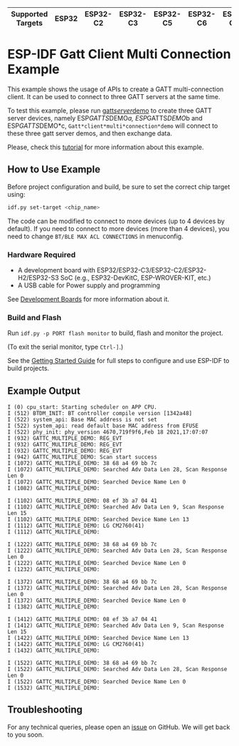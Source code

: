 | Supported Targets | ESP32 | ESP32-C2 | ESP32-C3 | ESP32-C5 | ESP32-C6 | ESP32-C61 | ESP32-H2 | ESP32-S3 |
| ----------------- | ----- | -------- | -------- | -------- | -------- | --------- | -------- | -------- |

# ESP-IDF Gatt Client Multi Connection Example

This example shows the usage of APIs to create a GATT multi-connection client. It can be used to connect to three GATT servers at the same time.

To test this example, please run [gatt*server*demo](../gatt*server) to create three GATT server devices, namely ESP*GATTS*DEMO*a, ESP*GATTS*DEMO*b and ESP*GATTS*DEMO*c, `Gatt*client*multi*connection*demo` will connect to these three gatt server demos, and then exchange data.

Please, check this [tutorial](tutorial/Gatt*Client*Multi*Connection*Example_Walkthrough.md) for more information about this example.

## How to Use Example

Before project configuration and build, be sure to set the correct chip target using:

```bash
idf.py set-target <chip_name>
```

The code can be modified to connect to more devices (up to 4 devices by default). If you need to connect to more devices (more than 4 devices), you need to change `BT/BLE MAX ACL CONNECTIONS` in menuconfig.

### Hardware Required

* A development board with ESP32/ESP32-C3/ESP32-C2/ESP32-H2/ESP32-S3 SoC (e.g., ESP32-DevKitC, ESP-WROVER-KIT, etc.)
* A USB cable for Power supply and programming

See [Development Boards](https://www.espressif.com/en/products/devkits) for more information about it.

### Build and Flash

Run `idf.py -p PORT flash monitor` to build, flash and monitor the project.

(To exit the serial monitor, type ``Ctrl-]``.)

See the [Getting Started Guide](https://idf.espressif.com/) for full steps to configure and use ESP-IDF to build projects.

## Example Output

```
I (0) cpu_start: Starting scheduler on APP CPU.
I (512) BTDM_INIT: BT controller compile version [1342a48]
I (522) system_api: Base MAC address is not set
I (522) system_api: read default base MAC address from EFUSE
I (522) phy_init: phy_version 4670,719f9f6,Feb 18 2021,17:07:07
I (932) GATTC_MULTIPLE_DEMO: REG_EVT
I (932) GATTC_MULTIPLE_DEMO: REG_EVT
I (932) GATTC_MULTIPLE_DEMO: REG_EVT
I (942) GATTC_MULTIPLE_DEMO: Scan start success
I (1072) GATTC_MULTIPLE_DEMO: 38 68 a4 69 bb 7c
I (1072) GATTC_MULTIPLE_DEMO: Searched Adv Data Len 28, Scan Response Len 0
I (1072) GATTC_MULTIPLE_DEMO: Searched Device Name Len 0
I (1082) GATTC_MULTIPLE_DEMO:

I (1102) GATTC_MULTIPLE_DEMO: 08 ef 3b a7 04 41
I (1102) GATTC_MULTIPLE_DEMO: Searched Adv Data Len 9, Scan Response Len 15
I (1102) GATTC_MULTIPLE_DEMO: Searched Device Name Len 13
I (1112) GATTC_MULTIPLE_DEMO: LG CM2760(41)
I (1112) GATTC_MULTIPLE_DEMO:

I (1222) GATTC_MULTIPLE_DEMO: 38 68 a4 69 bb 7c
I (1222) GATTC_MULTIPLE_DEMO: Searched Adv Data Len 28, Scan Response Len 0
I (1222) GATTC_MULTIPLE_DEMO: Searched Device Name Len 0
I (1232) GATTC_MULTIPLE_DEMO:

I (1372) GATTC_MULTIPLE_DEMO: 38 68 a4 69 bb 7c
I (1372) GATTC_MULTIPLE_DEMO: Searched Adv Data Len 28, Scan Response Len 0
I (1372) GATTC_MULTIPLE_DEMO: Searched Device Name Len 0
I (1382) GATTC_MULTIPLE_DEMO:

I (1412) GATTC_MULTIPLE_DEMO: 08 ef 3b a7 04 41
I (1412) GATTC_MULTIPLE_DEMO: Searched Adv Data Len 9, Scan Response Len 15
I (1422) GATTC_MULTIPLE_DEMO: Searched Device Name Len 13
I (1422) GATTC_MULTIPLE_DEMO: LG CM2760(41)
I (1432) GATTC_MULTIPLE_DEMO:

I (1522) GATTC_MULTIPLE_DEMO: 38 68 a4 69 bb 7c
I (1522) GATTC_MULTIPLE_DEMO: Searched Adv Data Len 28, Scan Response Len 0
I (1522) GATTC_MULTIPLE_DEMO: Searched Device Name Len 0
I (1532) GATTC_MULTIPLE_DEMO:
```

## Troubleshooting

For any technical queries, please open an [issue](https://github.com/espressif/esp-idf/issues) on GitHub. We will get back to you soon.
